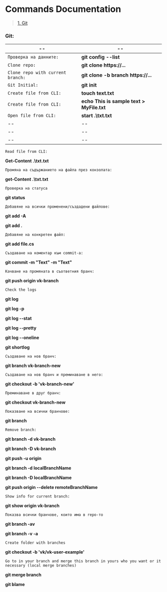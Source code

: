 # Commands Documentation 

>[1. Git](#git)
>

### Git:


|--|--|
|--|--|
|```Проверка на данните:```|**git config --list**|
|```Clone repo:```|**git clone https://...**|
|```Clone repo with current branch:```|**git clone -b branch https://...**|
|```Git Initial:```|**git init**|
|```Create file from CLI:```|**touch text.txt**|
|```Create file from CLI:```|**echo This is sample text > MyFile.txt**|
|```Open file from CLI:```|**start .\txt.txt**|
|--|--|
|--|--|
|--|--|


```Read file from CLI:```

**Get-Content .\txt.txt**


```Промяна на съдържанието на файла през конзолата:```

**get-Content .\txt.txt**


```Проверка на статуса```

**git status**


```Добавяне на всички променени/създадени файлове:```

**git add -A**

**git add .**


```Добавяне на конкретен файл:```

**git add file.cs**


```Създаване на коментар към commit-а:```

**git commit -m "Text" -m "Text"**


```Качване на промяната в съответния бранч:```

**git push origin vk-branch**


```Check the logs```

**git log**

**git log -p**

**git log --stat**

**git log --pretty**

**git log --oneline**

**git shortlog**


```Създаване на нов бранч:```

**git branch vk-branch-new**


```Създаване на нов бранч и преминаване в него:```

**git checkout -b 'vk-branch-new'**


```Преминаване в друг бранч:```

**git checkout vk-branch-new**


```Показване на всички бранчове:```

**git branch**


```Remove branch:```

**git branch -d vk-branch**

**git branch -D vk-branch**

**git push -u origin <vk-branch-new>**

**git branch -d localBranchName**

**git branch -D localBranchName**

**git push origin --delete remoteBranchName**


```Show info for current branch:```

**git show origin vk-branch**


```Показва всички бранчове, които има в repo-то```

**git branch -av**

**git branch -v -a**


```Create folder with branches```

**git checkout -b 'vk/vk-user-example'**


```Go to in your branch and merge this branch in yours who you want or it necessary (local merge branches)```

**git merge branch**

**git blame**
